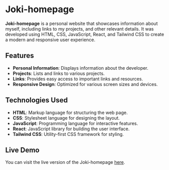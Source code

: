 # Joki-homepage

**Joki-homepage** is a personal website that showcases information about myself, including links to my projects, and other relevant details. It was developed using HTML, CSS, JavaScript, React, and Tailwind CSS to create a modern and responsive user experience.

## Features

- **Personal Information**: Displays information about the developer.
- **Projects**: Lists and links to various projects.
- **Links**: Provides easy access to important links and resources.
- **Responsive Design**: Optimized for various screen sizes and devices.

## Technologies Used

- **HTML**: Markup language for structuring the web page.
- **CSS**: Stylesheet language for designing the layout.
- **JavaScript**: Programming language for interactive features.
- **React**: JavaScript library for building the user interface.
- **Tailwind CSS**: Utility-first CSS framework for styling.

## Live Demo

You can visit the live version of the Joki-homepage [here](https://josedzzz.github.io/joki-homepage/).
